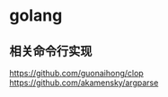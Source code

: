 # golang



## 相关命令行实现

https://github.com/guonaihong/clop
https://github.com/akamensky/argparse



